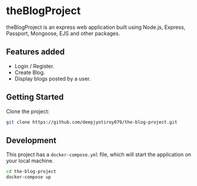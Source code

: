 # theBlogProject

theBlogProject is an express web application built using Node.js, Express, Passport, Mongoose, EJS and other packages.

## Features added

* Login / Register.
* Create Blog.
* Display blogs posted by a user.

## Getting Started

Clone the project:
```bash
git clone https://github.com/deepjyotiroy079/the-blog-project.git
```

## Development

This project has a `docker-compose.yml` file, which will start the application on your
local machine.

```bash
cd the-blog-project
docker-compose up
```


